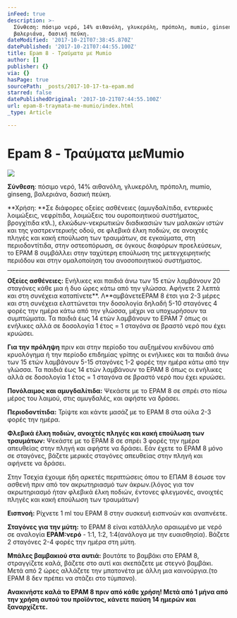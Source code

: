 ```yaml
---
inFeed: true
description: >-
  Σύνθεση: πόσιμο νερό, 14% αιθανόλη, γλυκερόλη, πρόπολη, mumio, ginseng,
  βαλεριάνα, δασική πεύκη.
dateModified: '2017-10-21T07:38:45.870Z'
datePublished: '2017-10-21T07:44:55.100Z'
title: Epam 8 - Τραύματα με Mumio
author: []
publisher: {}
via: {}
hasPage: true
sourcePath: _posts/2017-10-17-ta-epam.md
starred: false
datePublishedOriginal: '2017-10-21T07:44:55.100Z'
url: epam-8-traymata-me-mumio/index.html
_type: Article

---
```

# Epam 8 - Τραύματα με**Mumio**
![](https://s3-us-west-2.amazonaws.com/the-grid-img/p/26a15bfc1a608fb68b5bc99fc69f22686b18336a.jpg)

**Σύνθεση**: πόσιμο νερό, 14% αιθανόλη, γλυκερόλη, πρόπολη, mumio, ginseng, βαλεριάνα, δασική πεύκη.

**Χρήση: **Σε διάφορες οξείες ασθένειες (αμυγδαλίτιδα, εντερικές λοιμώξεις, νεφρίτιδα, λοιμώξεις του ουροποιητικού συστήματος, βρογχίτιδα κτλ.), ελκώδων-νεκρωτικών διαδικασιών των μαλακών ιστών και της γαστρεντερικής οδού, σε φλεβικά έλκη ποδιών, σε ανοιχτές πληγές και κακή επούλωση των τραυμάτων, σε εγκαύματα, στη περιοδοντίτιδα, στην οστεοπόρωση, σε όγκους διαφόρων προελεύσεων, το EPAM 8 συμβάλλει στην ταχύτερη επούλωση της μετεγχειρητικής περιόδου και στην ομαλοποίηση του ανοσοποιητικού συστήματος.

---

**Οξείες ασθένειες:** Ενήλικες και παιδιά άνω των 15 ετών λαμβάνουν 20 σταγόνες κάθε μια ή δυο ώρες κάτω από την γλώσσα. Αφήνετε 2 λεπτά και στη συνέχεια καταπίνετε**. Λ**αμβάνετεEPAM 8 έτσι για 2-3 μέρες και στη συνέχεια ελαττώνεται την δοσολογία δηλαδή 5-10 σταγόνες 4 φορές την ημέρα κάτω από την γλώσσα, μέχρι να υποχωρήσουν τα συμπτώματα. Τα παιδιά έως 14 ετών λαμβάνουν το EPAM 7 όπως οι ενήλικες αλλά σε δοσολογία 1 έτος = 1 σταγόνα σε βραστό νερό που έχει κρυώσει.

**Για την πρόληψη** πριν και στην περίοδο του αυξημένου κινδύνου από κρυολόγημα ή την περίοδο επιδημίας γρίπης οι ενήλικες και τα παιδιά άνω των 15 ετών λαμβάνουν 5-15 σταγόνες 1-2 φορές την ημέρα κάτω από την γλώσσα. Τα παιδιά έως 14 ετών λαμβάνουν το EPAM 8 όπως οι ενήλικες αλλά σε δοσολογία 1 έτος = 1 σταγόνα σε βραστό νερό που έχει κρυώσει.

**Πονόλαιμος και αμυγδαλίτιδα:** Ψεκάστε με το EPAM 8 σε σπρέι στο πίσω μέρος του λαιμού, στις αμυγδαλές, και αφήστε να δράσει.

**Περιοδοντίτιδα:** Τρίψτε και κάντε μασάζ με το EPAM 8 στα ούλα 2-3 φορές την ημέρα.

**Φλεβικά έλκη ποδιών, ανοιχτές πληγές και κακή επούλωση των τραυμάτων:** Ψεκάστε με το EPAM 8 σε σπρέι 3 φορές την ημέρα απευθείας στην πληγή και αφήστε να δράσει. Εάν έχετε το EPAM 8 μόνο σε σταγόνες, βάζετε μερικές σταγόνες απευθείας στην πληγή και αφήνετε να δράσει.

Στην Τσεχία έχουμε ήδη αρκετές περιπτώσεις όπου το ΕΠΑΜ 8 έσωσε τον ασθενή πριν από τον ακρωτηριασμό των άκρων.(λόγος για τον ακρωτηριασμό ήταν φλεβικά έλκη ποδιών, έντονες φλεγμονές, ανοιχτές πληγές και κακή επούλωση των τραυμάτων)

**Εισπνοή:** Ρίχνετε 1 ml του EPAM 8 στην συσκευή εισπνοών και αναπνέετε.

**Σταγόνες για την μύτη:** το EPAM 8 είναι κατάλληλο αραιωμένο με νερό σε αναλογία **EPAM:νερό** - 1:1, 1:2, 1:4(ανάλογα με την ευαισθησία). Βάζετε 2 σταγόνες 2-4 φορές την ημέρα στη μύτη.

**Μπάλες βαμβακιού στα αυτιά:** βουτάτε το βαμβάκι στο EPAM 8, στραγγίζετε καλά, βάζετε στο αυτί και σκεπάζετε με στεγνό βαμβάκι. Μετά από 2 ώρες αλλάζετε την μπατονέτα με άλλη μια καινούργια.(το EPAM 8 δεν πρέπει να στάζει στο τύμπανο).

**Ανακινήστε καλά το EPAM 8 πριν από κάθε χρήση! Μετά από 1 μήνα από την χρήση αυτού του προϊόντος, κάνετε παύση 14 ημερών και ξαναρχίζετε.**